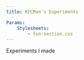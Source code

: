 ```yaml
---
title: KFCMan's Experiments

Params:
    Stylesheets:
        - fun-section.css
---
```


Experiments I made
